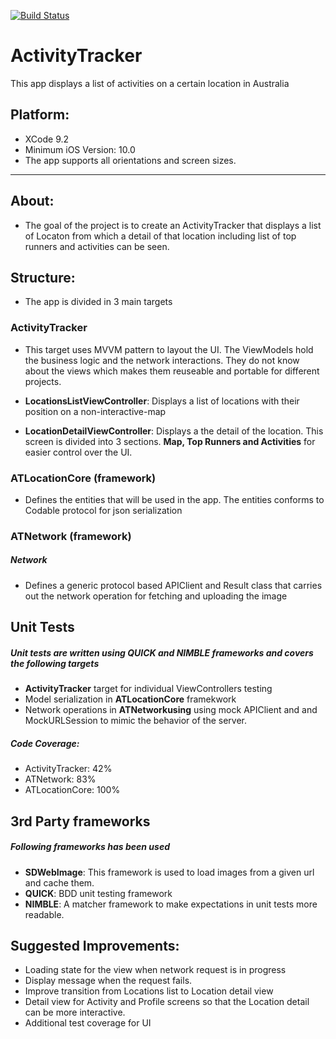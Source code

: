 [![Build Status](https://travis-ci.org/arslanraza/ActivityTracker.svg?branch=master)](https://travis-ci.org/arslanraza/ActivityTracker)

# ActivityTracker
This app displays a list of activities on a certain location in Australia

## Platform:

* XCode 9.2
* Minimum iOS Version: 10.0
* The app supports all orientations and screen sizes.

---
## About:

* The goal of the project is to create an ActivityTracker that displays a list of Locaton from which a detail of that location including list of top runners and activities can be seen.


## Structure:

* The app is divided in 3 main targets

### ActivityTracker

* This target uses MVVM pattern to layout the UI. The ViewModels hold the business logic and the network interactions. They do not know about the views which makes them reuseable and portable for different projects.

* **LocationsListViewController**: Displays a list of locations with their position on a non-interactive-map
* **LocationDetailViewController**: Displays a the detail of the location. This screen is divided into 3 sections. **Map, Top Runners and Activities** for easier control over the UI.

### ATLocationCore (framework)

* Defines the entities that will be used in the app. The entities conforms to Codable protocol for json serialization

### ATNetwork (framework)

##### Network

* Defines a generic protocol based APIClient and Result class that carries out the network operation for fetching and uploading the image

## Unit Tests

##### Unit tests are written using _**QUICK**_ and _**NIMBLE**_ frameworks and covers the following targets

* **ActivityTracker** target for individual ViewControllers testing
* Model serialization in **ATLocationCore** framekwork
* Network operations in **ATNetworkusing** using mock APIClient and and MockURLSession to mimic the behavior of the server.

##### Code Coverage:

* ActivityTracker: 42%
* ATNetwork: 83%
* ATLocationCore: 100%

## 3rd Party frameworks

##### Following frameworks has been used

* **SDWebImage**: This framework is used to load images from a given url and cache them.
* **QUICK**: BDD unit testing framework
* **NIMBLE**: A matcher framework to make expectations in unit tests more readable.

## Suggested Improvements:

* Loading state for the view when network request is in progress
* Display message when the request fails.
* Improve transition from Locations list to Location detail view
* Detail view for Activity and Profile screens so that the Location detail can be more interactive.
* Additional test coverage for UI



